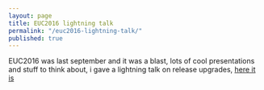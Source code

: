```yaml
---
layout: page
title: EUC2016 lightning talk
permalink: "/euc2016-lightning-talk/"
published: true
---
```


EUC2016 was last september and it was a blast, lots of cool presentations and stuff to think about, i gave a lightning talk on release upgrades, [here it is](html/euc2016-lightning-talk.html)